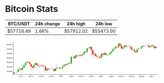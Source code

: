 # Bitcoin Stats

BTC/USDT|24h change|24h high|24h low|
|---|---|---|---|
|$57718.49|1.66%|$57912.02|$55473.00|

<img src="./chart.svg">

